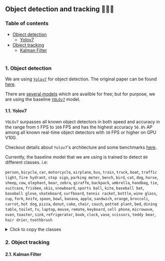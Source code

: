 ## Object detection and tracking 👨🏻‍💻

### Table of contents

- [Object detection](#object-detection)
  * [Yolov7](#yolov7)
- [Object tracking](#object-tracking)
  * [Kalman Filter](#kalman-filter)

#

<a id="object-detection" />

### 1. Object detection

We are using [`Yolov7`](https://github.com/WongKinYiu/yolov7) for object detection. The original paper can be found [here](https://arxiv.org/abs/2207.02696).

There are [several models](https://github.com/WongKinYiu/yolov7#performance) which are availble for free; but for purpose, we are using the baseline [`YOLOv7`](https://github.com/WongKinYiu/yolov7/releases/download/v0.1/yolov7.pt) model.

<a id="yolov7" />

#### 1.1. Yolov7

`YOLOv7` surpasses all known object detectors in both speed and accuracy in the range from `5` FPS to `160` FPS and has the highest accuracy `56.8%` AP among all known real-time object detectors with `30` FPS or higher on GPU V100.

Checkout details about `Yolov7`'s architecture and some benchmarks [here](https://arxiv.org/pdf/2207.02696.pdf).

Currently, the baseline model that we are using is trained to detect `80` different classes. i.e:

`person`, `bicycle`, `car`, `motorcycle`, `airplane`, `bus`, `train`, `truck`, `boat`, `traffic light`, `fire hydrant`, `stop sign`, `parking meter`, `bench`, `bird`, `cat`, `dog`, `horse`, `sheep`, `cow`, `elephant`, `bear`, `zebra`, `giraffe`, `backpack`, `umbrella`, `handbag`, `tie`, `suitcase`, `frisbee`, `skis`, `snowboard`, `sports ball`, `kite`, `baseball bat`, `baseball glove`, `skateboard`, `surfboard`, `tennis racket`, `bottle`, `wine glass`, `cup`, `fork`, `knife`, `spoon`, `bowl`, `banana`, `apple`, `sandwich`, `orange`, `broccoli`, `carrot`, `hot dog`, `pizza`, `donut`, `cake`, `chair`, `couch`, `potted plant`, `bed`, `dining table`, `toilet`, `tv`, `laptop`, `mouse`, `remote`, `keyboard`, `cell phone`, `microwave`, `oven`, `toaster`, `sink`, `refrigerator`, `book`, `clock`, `vase`, `scissors`, `teddy bear`, `hair drier`, `toothbrush`

<details>
<summary>Click to copy the classes</summary>

```python
classes = ['person', 'bicycle', 'car', 'motorcycle', 'airplane', 'bus', 'train', 'truck', 'boat', 'traffic light', 'fire hydrant', 'stop sign', 'parking meter', 'bench', 'bird', 'cat', 'dog', 'horse', 'sheep', 'cow', 'elephant', 'bear', 'zebra', 'giraffe', 'backpack', 'umbrella', 'handbag', 'tie', 'suitcase', 'frisbee', 'skis', 'snowboard', 'sports ball', 'kite', 'baseball bat', 'baseball glove', 'skateboard', 'surfboard', 'tennis racket', 'bottle', 'wine glass', 'cup', 'fork', 'knife', 'spoon', 'bowl', 'banana', 'apple', 'sandwich', 'orange', 'broccoli', 'carrot', 'hot dog', 'pizza', 'donut', 'cake', 'chair', 'couch', 'potted plant', 'bed', 'dining table', 'toilet', 'tv', 'laptop', 'mouse', 'remote', 'keyboard', 'cell phone', 'microwave', 'oven', 'toaster', 'sink', 'refrigerator', 'book', 'clock', 'vase', 'scissors', 'teddy bear', 'hair drier', 'toothbrush']
```

</details>



<a id="object-tracking" />

### 2. Object tracking




<a id="kalman-filter" />

#### 2.1. Kalman Filter

